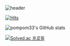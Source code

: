 ![header](https://capsule-render.vercel.app/api?type=venom&height=300&color=gradient&text=테스트%20중입니다&fontColor=00000&fontSize=50)

[![Hits](https://hits.seeyoufarm.com/api/count/incr/badge.svg?url=https%3A%2F%2Fgithub.com%2Fpompom33&count_bg=%23F8D6CF&title_bg=%23DBCBCB&icon=snapchat.svg&icon_color=%23857F84&title=hits&edge_flat=false)](https://hits.seeyoufarm.com)

![pompom33's GitHub stats](https://github-readme-stats.vercel.app/api?username=pompom33&theme=dracula_icons=true)

[![Solved.ac
프로필](http://mazassumnida.wtf/api/v2/generate_badge?boj=pompom_33)](https://solved.ac/pompom_33)